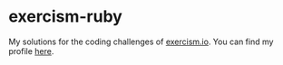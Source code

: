 # exercism-ruby
My solutions for the coding challenges of [exercism.io](https://exercism.io/).
You can find my profile [here](https://exercism.io/profiles/y0wel).
